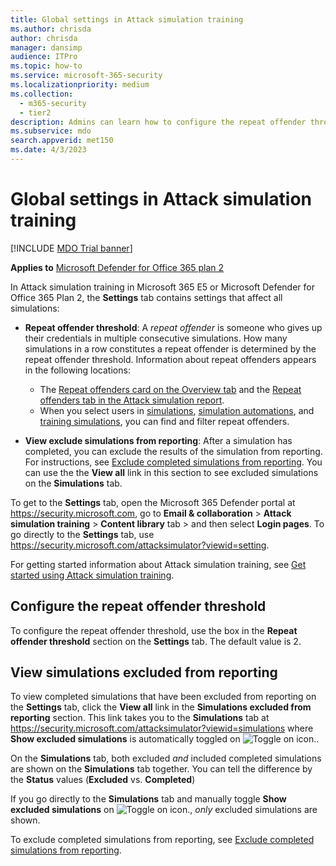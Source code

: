 ```yaml
---
title: Global settings in Attack simulation training
ms.author: chrisda
author: chrisda
manager: dansimp
audience: ITPro
ms.topic: how-to
ms.service: microsoft-365-security
ms.localizationpriority: medium
ms.collection: 
  - m365-security
  - tier2
description: Admins can learn how to configure the repeat offender threshold and exclude simulations from reporting in Attack simulation training in Microsoft Defender for Office 365 Plan 2.
ms.subservice: mdo
search.appverid: met150
ms.date: 4/3/2023
---
```


# Global settings in Attack simulation training

[!INCLUDE [MDO Trial banner](../includes/mdo-trial-banner.md)]

**Applies to**
 [Microsoft Defender for Office 365 plan 2](defender-for-office-365.md)

In Attack simulation training in Microsoft 365 E5 or Microsoft Defender for Office 365 Plan 2, the **Settings** tab contains settings that affect all simulations:

- **Repeat offender threshold**: A _repeat offender_ is someone who gives up their credentials in multiple consecutive simulations. How many simulations in a row constitutes a repeat offender is determined by the repeat offender threshold. Information about repeat offenders appears in the following locations:
  - The [Repeat offenders card on the Overview tab](attack-simulation-training-insights.md#repeat-offenders-card) and the [Repeat offenders tab in the Attack simulation report](attack-simulation-training-insights.md#repeat-offenders-tab-for-the-attack-simulation-report).
  - When you select users in [simulations](attack-simulation-training-simulation-automations.md#target-users), [simulation automations](attack-simulation-training-simulation-automations.md#target-users), and [training simulations](attack-simulation-training-training-campaigns.md#target-users), you can find and filter repeat offenders.

- **View exclude simulations from reporting**: After a simulation has completed, you can exclude the results of the simulation from reporting. For instructions, see [Exclude completed simulations from reporting](attack-simulation-training-simulations.md#exclude-completed-simulations-from-reporting). You can use the the **View all** link in this section to see excluded simulations on the **Simulations** tab.

To get to the **Settings** tab, open the Microsoft 365 Defender portal at <https://security.microsoft.com>, go to **Email & collaboration** \> **Attack simulation training** \> **Content library** tab \> and then select **Login pages**. To go directly to the **Settings** tab, use <https://security.microsoft.com/attacksimulator?viewid=setting>.

For getting started information about Attack simulation training, see [Get started using Attack simulation training](attack-simulation-training-get-started.md).

## Configure the repeat offender threshold

To configure the repeat offender threshold, use the box in the **Repeat offender threshold** section on the **Settings** tab. The default value is 2.

## View simulations excluded from reporting

To view completed simulations that have been excluded from reporting on the **Settings** tab, click the **View all** link in the **Simulations excluded from reporting** section. This link takes you to the **Simulations** tab at <https://security.microsoft.com/attacksimulator?viewid=simulations> where **Show excluded simulations** is automatically toggled on ![Toggle on icon.](../../media/scc-toggle-on.png).

On the **Simulations** tab, both excluded _and_ included completed simulations are shown on the **Simulations** tab together. You can tell the difference by the **Status** values (**Excluded** vs. **Completed**)

If you go directly to the **Simulations** tab and manually toggle **Show excluded simulations** on ![Toggle on icon.](../../media/scc-toggle-on.png), _only_ excluded simulations are shown.

To exclude completed simulations from reporting, see [Exclude completed simulations from reporting](attack-simulation-training-simulations.md#exclude-completed-simulations-from-reporting).
